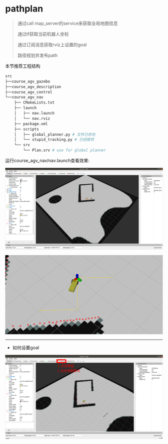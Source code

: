 # pathplan

> 通过call map_server的service来获取全局地图信息
>
> 通过tf获取当前机器人坐标
>
> 通过订阅消息获取rviz上设置的goal
>
> 路径规划并发布path

本节推荐工程结构

```bash
src
├──course_agv_gazebo
├──course_agv_description
├──course_agv_control
└──course_agv_nav
    ├── CMakeLists.txt
    ├── launch
    │   ├── nav.launch
    │   └── nav.rviz
    ├── package.xml
    ├── scripts
    │   ├── global_planner.py # 文件已存在
    │   └── stupid_tracking.py # 已经提供
    └── srv
        └── Plan.srv # use for global planner
```

运行course_agv_nav/nav.launch查看效果:

![rviz](images/c4_1.png)

![path](images/c4_2.png)

---

* 如何设置goal

![](images/c4_3.png)

